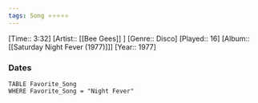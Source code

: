 ```yaml
---
tags: Song ⭐⭐⭐⭐⭐ 
---
```

[Time:: 3:32]
[Artist:: [[Bee Gees]] ]
[Genre:: Disco]
[Played:: 16]
[Album:: [[Saturday Night Fever (1977)]]]
[Year:: 1977]
### Dates
````dataview
TABLE Favorite_Song
WHERE Favorite_Song = "Night Fever"
````